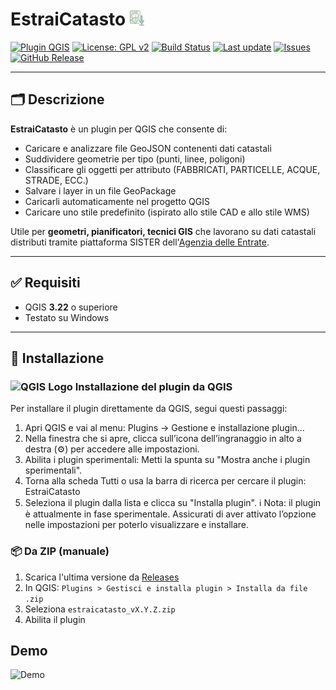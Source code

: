 # EstraiCatasto ![alt text](https://github.com/ludovico85/estraicatasto/blob/main/estrai_catasto/icon.png?raw=true)

[![Plugin QGIS](https://img.shields.io/badge/QGIS-3.22%2B-green.svg)](https://qgis.org)
[![License: GPL v2](https://img.shields.io/badge/license-GPL--2.0-blue.svg)](https://www.gnu.org/licenses/old-licenses/gpl-2.0.html)
[![Build Status](https://img.shields.io/badge/build-manual-blue.svg)]()
[![Last update](https://img.shields.io/github/last-commit/ludovico85/estraicatasto)](https://github.com/ludovico85/estraicatasto/commits/main)
[![Issues](https://img.shields.io/github/issues/ludovico85/estraicatasto)](https://github.com/ludovico85/estraicatasto/issues)
[![GitHub Release](https://img.shields.io/github/v/release/ludovico85/estraicatasto)](https://github.com/ludovico85/estraicatasto/releases/tag/v1.0.0)

---

## 🗂️ Descrizione

**EstraiCatasto** è un plugin per QGIS che consente di:

- Caricare e analizzare file GeoJSON contenenti dati catastali
- Suddividere geometrie per tipo (punti, linee, poligoni)
- Classificare gli oggetti per attributo (FABBRICATI, PARTICELLE, ACQUE, STRADE, ECC.)
- Salvare i layer in un file GeoPackage
- Caricarli automaticamente nel progetto QGIS
- Caricare uno stile predefinito (ispirato allo stile CAD e allo stile WMS)

Utile per **geometri, pianificatori, tecnici GIS** che lavorano su dati catastali distributi tramite piattaforma SISTER dell'[Agenzia delle Entrate](https://iampe.agenziaentrate.gov.it/sam/UI/Login?realm=/agenziaentrate).

---

## ✅ Requisiti

- QGIS **3.22** o superiore
- Testato su Windows

---

## 🚀 Installazione

### <img src="https://qgis.org/styleguide/visual/qgis-icon64.svg" alt="QGIS Logo" width="25"/> Installazione del plugin da QGIS

Per installare il plugin direttamente da QGIS, segui questi passaggi:

1. Apri QGIS e vai al menu: Plugins → Gestione e installazione plugin...
2. Nella finestra che si apre, clicca sull’icona dell’ingranaggio in alto a destra (⚙️) per accedere alle impostazioni.
3. Abilita i plugin sperimentali: Metti la spunta su "Mostra anche i plugin sperimentali".
4. Torna alla scheda Tutti o usa la barra di ricerca per cercare il plugin: EstraiCatasto
5. Seleziona il plugin dalla lista e clicca su "Installa plugin".
	ℹ️ Nota: il plugin è attualmente in fase sperimentale. Assicurati di aver attivato l’opzione nelle impostazioni per poterlo visualizzare e installare.

### 📦 Da ZIP (manuale)

1. Scarica l'ultima versione da [Releases](https://github.com/ludovico85/estraicatasto/releases)
2. In QGIS: `Plugins > Gestisci e installa plugin > Installa da file .zip`
3. Seleziona `estraicatasto_vX.Y.Z.zip`
4. Abilita il plugin

## Demo

![Demo](media/example.gif)
